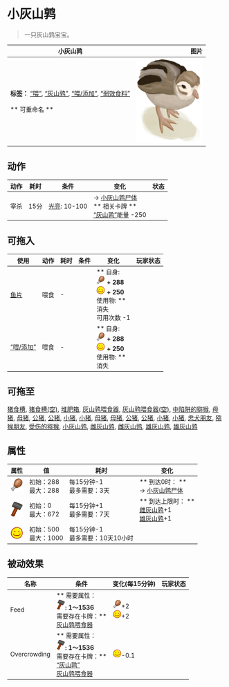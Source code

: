 # 小灰山鹑  
> 一只灰山鹑宝宝。  
  
  小灰山鹑  |   图片   
 ----  |  ----:   
 **标签：**	[“喂”](tag_Meat.md), [“灰山鹑”](tag_Partridge.md), [“喂/添加”](tag_Feed.md), [“弱效食料”](tag_FeedWeak.md)<br><br>** 可重命名 **  |  ![](Sprite/PartridgeChick.png)   
  
## 动作  
动作  |  耗时  |  条件  |  变化  |  状态  
----  |  ----  |  ----  |  ----  |  ----  
宰杀<br>  |  15分  |  [光亮](Light.md): 10-100  |  → [小灰山鹑尸体](PartridgeChickDead.md)<br>** 相关卡牌 **<br>[“灰山鹑”](tag_Partridge.md)能量  -250  |    
## 可拖入  
使用  |  动作  |  耗时  |  条件  |  变化  |  玩家状态  
----  |  ----  |  ----  |  ----  |  ----  |  ----  
[鱼片](FishSlices.md)  |  喂食  |  -  |    |  ** 自身: **<br><img decoding="async" src="Sprite/Hunger.png" style="width:20px;"> + 288<br><img decoding="async" src="Sprite/Content.png" style="width:20px;"> + 250<br>** 使用物: **<br>消失<br>可用次数  -1  |    
[“喂/添加”](tag_Feed.md)  |  喂食  |  -  |    |  ** 自身: **<br><img decoding="async" src="Sprite/Hunger.png" style="width:20px;"> + 288<br><img decoding="async" src="Sprite/Content.png" style="width:20px;"> + 250<br>** 使用物: **<br>消失  |    
## 可拖至  
[猪食槽](BoarFeeder.md), [猪食槽(空)](BoarFeederEmpty.md), [堆肥箱](CompostBin.md), [灰山鹑喂食器](PartridgeFeeder.md), [灰山鹑喂食器(空)](PartridgeFeederEmpty.md), [中陷阱的猕猴](CageTrapMacaque.md), [母猪](BoarEnclosureFemale.md), [母猪](BoarEnclosureFemale.md), [公猪](BoarEnclosureMale.md), [公猪](BoarEnclosureMale.md), [小猪](BoarEnclosurePiglet.md), [小猪](BoarEnclosurePiglet.md), [母猪](BoarTiedFemale.md), [母猪](BoarTiedFemale.md), [公猪](BoarTiedMale.md), [公猪](BoarTiedMale.md), [小猪](BoarTiedPiglet.md), [小猪](BoarTiedPiglet.md), [忠犬朋友](DogFriend.md), [猕猴朋友](MacaqueFriend.md), [受伤的猕猴](MacaqueWounded.md), [小灰山鹑](PartridgeChick.md), [雌灰山鹑](PartridgeFemaleEnclosure.md), [雌灰山鹑](PartridgeFemaleLive.md), [雄灰山鹑](PartridgeMaleEnclosure.md), [雄灰山鹑](PartridgeMaleLive.md)  
## 属性   
属性  |  值  |  耗时  |  变化  
----  |  ----  |  ----  |  ----  
<img decoding="async" src="Sprite/Hunger.png" style="width:30px;">  |  初始：288<br>最大：288  |  每15分钟-1<br>最多需要：3天  |  ** 到达0时： **<br>→ [小灰山鹑尸体](PartridgeChickDead.md)  
<img decoding="async" src="Sprite/Construction.png" style="width:30px;">  |  初始：0<br>最大：672  |  每15分钟+1<br>最多需要：7天  |  ** 到达上限时： **<br>[雌灰山鹑](PartridgeFemaleEnclosure.md)+1 <br>[雄灰山鹑](PartridgeMaleEnclosure.md)+1   
<img decoding="async" src="Sprite/Content.png" style="width:30px;">  |  初始：500<br>最大：1000  |  每15分钟-1<br>最多需要：10天10小时  |    
## 被动效果  
名称  |  条件  |  变化(每15分钟)  |  玩家状态  
----  |  ----  |  ----  |  ----  
Feed  |  ** 需要属性：**<br><img decoding="async" src="Sprite/Construction.png" style="width:20px;">: 1～1536<br>** 需要存在卡牌：**<br>[灰山鹑喂食器](PartridgeFeeder.md)  |  <img decoding="async" src="Sprite/Hunger.png" style="width:20px;">+2<br><img decoding="async" src="Sprite/Content.png" style="width:20px;">+2  |    
Overcrowding  |  ** 需要属性：**<br><img decoding="async" src="Sprite/Construction.png" style="width:20px;">: 1～1536<br>** 需要存在卡牌：**<br>[“灰山鹑”](tag_Partridge.md)<br>[灰山鹑喂食器](PartridgeFeeder.md)  |  <img decoding="async" src="Sprite/Content.png" style="width:20px;">-0.1  |    

